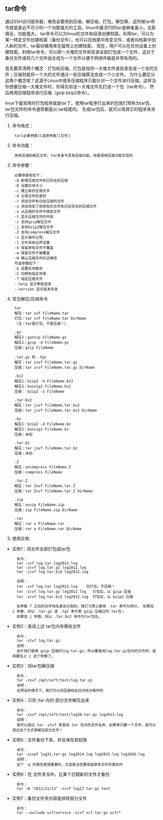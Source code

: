 ## tar命令

通过SSH访问服务器，难免会要用到压缩，解压缩，打包，解包等，这时候tar命令就是是必不可少的一个功能强大的工具。linux中最流行的tar是麻雀虽小，五脏俱全，功能强大。
tar命令可以为linux的文件和目录创建档案。利用tar，可以为某一特定文件创建档案（备份文件），也可以在档案中改变文件，或者向档案中加入新的文件。tar最初被用来在磁带上创建档案，
现在，用户可以在任何设备上创建档案。利用tar命令，可以把一大堆的文件和目录全部打包成一个文件，这对于备份文件或将几个文件组合成为一个文件以便于网络传输是非常有用的。

首先要弄清两个概念：打包和压缩。打包是指将一大堆文件或目录变成一个总的文件；压缩则是将一个大的文件通过一些压缩算法变成一个小文件。
为什么要区分这两个概念呢？这源于Linux中很多压缩程序只能针对一个文件进行压缩，这样当你想要压缩一大堆文件时，你得先将这一大堆文件先打成一个包（tar命令），
然后再用压缩程序进行压缩（gzip bzip2命令）。

linux下最常用的打包程序就是tar了，使用tar程序打出来的包我们常称为tar包，tar包文件的命令通常都是以.tar结尾的。
生成tar包后，就可以用其它的程序来进行压缩。

1. 命令格式：

        tar[必要参数][选择参数][文件]
2. 命令功能：

        用来压缩和解压文件。tar本身不具有压缩功能。他是调用压缩功能实现的
3. 命令参数：

        必要参数有如下：
        -A 新增压缩文件到已存在的压缩
        -B 设置区块大小
        -c 建立新的压缩文件
        -d 记录文件的差别
        -r 添加文件到已经压缩的文件
        -u 添加改变了和现有的文件到已经存在的压缩文件
        -x 从压缩的文件中提取文件
        -t 显示压缩文件的内容
        -z 支持gzip解压文件
        -j 支持bzip2解压文件
        -Z 支持compress解压文件
        -v 显示操作过程
        -l 文件系统边界设置
        -k 保留原有文件不覆盖
        -m 保留文件不被覆盖
        -W 确认压缩文件的正确性
        可选参数如下：
        -b 设置区块数目
        -C 切换到指定目录
        -f 指定压缩文件
        --help 显示帮助信息
        --version 显示版本信息
4. 常见解压/压缩命令

        tar
        解包：tar xvf FileName.tar
        打包：tar cvf FileName.tar DirName
        （注：tar是打包，不是压缩！）

        .gz
        解压1：gunzip FileName.gz
        解压2：gzip -d FileName.gz
        压缩：gzip FileName

        .tar.gz 和 .tgz
        解压：tar zxvf FileName.tar.gz
        压缩：tar zcvf FileName.tar.gz DirName

        .bz2
        解压1：bzip2 -d FileName.bz2
        解压2：bunzip2 FileName.bz2
        压缩： bzip2 -z FileName

        .tar.bz2
        解压：tar jxvf FileName.tar.bz2
        压缩：tar jcvf FileName.tar.bz2 DirName

        .bz
        解压1：bzip2 -d FileName.bz
        解压2：bunzip2 FileName.bz
        压缩：未知

        .tar.bz
        解压：tar jxvf FileName.tar.bz
        压缩：未知

        .Z
        解压：uncompress FileName.Z
        压缩：compress FileName

        .tar.Z
        解压：tar Zxvf FileName.tar.Z
        压缩：tar Zcvf FileName.tar.Z DirName

        .zip
        解压：unzip FileName.zip
        压缩：zip FileName.zip DirName

        .rar
        解压：rar x FileName.rar
        压缩：rar a FileName.rar DirName

5. 使用实例

* 实例1：将文件全部打包成tar包

        命令：
        tar -cvf log.tar log2012.log
        tar -zcvf log.tar.gz log2012.log
        tar -jcvf log.tar.bz2 log2012.log

        说明：
        tar -cvf log.tar log2012.log    仅打包，不压缩！
        tar -zcvf log.tar.gz log2012.log   打包后，以 gzip 压缩
        tar -zcvf log.tar.bz2 log2012.log  打包后，以 bzip2 压缩

        在参数 f 之后的文件档名是自己取的，我们习惯上都用 .tar 来作为辨识。 如果加 z 参数，则以 .tar.gz 或 .tgz 来代表 gzip 压缩过的 tar包；
        如果加 j 参数，则以 .tar.bz2 来作为tar包名。
* 实例2：查阅上述 tar包内有哪些文件

        命令：
        tar -ztvf log.tar.gz
        说明：
        由于我们使用 gzip 压缩的log.tar.gz，所以要查阅log.tar.gz包内的文件时，就得要加上 z 这个参数了。
* 实例3：将tar包解压缩

        命令：
        tar -zxvf /opt/soft/test/log.tar.gz
        说明：
        在预设的情况下，我们可以将压缩档在任何地方解开的
* 实例4：只将 /tar 内的 部分文件解压出来

        命令：
        tar -zxvf /opt/soft/test/log30.tar.gz log2013.log
        说明：
        我可以透过 tar -ztvf 来查阅 tar 包内的文件名称，如果单只要一个文件，就可以透过这个方式来解压部分文件！
* 实例5：文件备份下来，并且保存其权限

        命令：
        tar -zcvpf log31.tar.gz log2014.log log2015.log log2016.log
        说明：
        这个 -p 的属性是很重要的，尤其是当您要保留原本文件的属性时
* 实例6：在 文件夹当中，比某个日期新的文件才备份

        命令：
        tar -N "2012/11/13" -zcvf log17.tar.gz test
* 实例7：备份文件夹内容是排除部分文件

        命令：
        tar --exclude scf/service -zcvf scf.tar.gz scf/*
